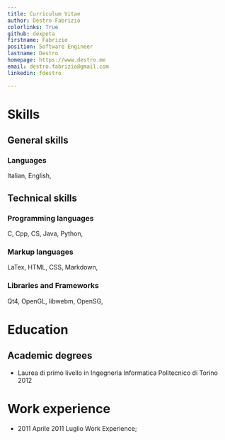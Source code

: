 ```yaml
---
title: Curriculum Vitae
author: Destro Fabrizio
colorlinks: True
github: dexpota
firstname: Fabrizio
position: Software Engineer
lastname: Destro
homepage: https://www.destro.me
email: destro.fabrizio@gmail.com
linkedin: fdestro

---
```


# Skills
##  General skills

### Languages
Italian,
English,


## Technical skills
### Programming languages
C,
Cpp,
CS,
Java,
Python,


### Markup languages
LaTex,
HTML,
CSS,
Markdown,



### Libraries and Frameworks
Qt4,
OpenGL,
libwebm,
OpenSG,



# Education

## Academic degrees
- Laurea di primo livello in Ingegneria Informatica Politecnico di Torino 2012


# Work experience

- 2011 Aprile 2011 Luglio Work Experience;
